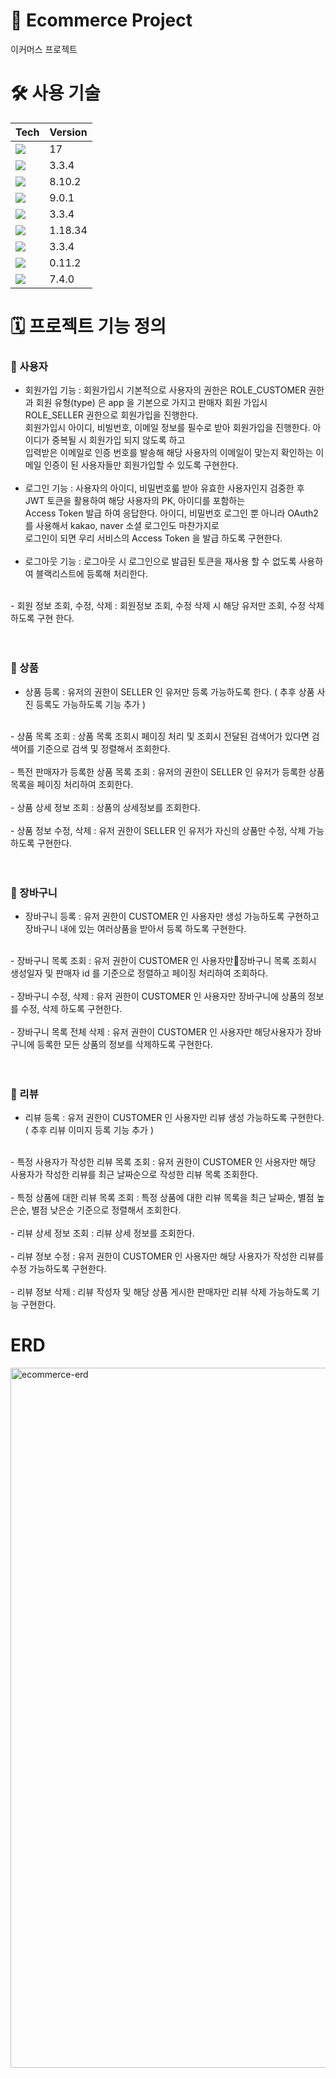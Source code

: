 # 🛒 Ecommerce Project
이커머스 프로젝트 

# 🛠️ 사용 기술
<table>
  <thead>
    <th>Tech</th>
    <th>Version</th>
  </thead>
  <tbody>
    <tr>
      <td><img src="https://img.shields.io/badge/java-007396?style=for-the-badge&logo=OpenJDK&logoColor=white"></td>
      <td>17</td>
    </tr>
    <tr>
      <td><img src="https://img.shields.io/badge/springboot-6DB33F?style=for-the-badge&logo=springboot&logoColor=white"></td>
      <td>3.3.4</td>
    </tr>
    <tr>
      <td><img src="https://img.shields.io/badge/gradle-02303A?style=for-the-badge&logo=gradle&logoColor=white"></td>
      <td>8.10.2</td>
    </tr>
    <tr>
      <td><img src="https://img.shields.io/badge/mysql-4479A1?style=for-the-badge&logo=mysql&logoColor=white"></td>
      <td>9.0.1</td>
    </tr>
    <tr>
      <td><img src="https://img.shields.io/badge/spring data jpa-6DB33F?style=for-the-badge&logo=spring data jpa&logoColor=white"></td>
      <td>3.3.4</td>
    </tr> 
    </tr>
      <tr>
      <td><img src="https://img.shields.io/badge/lombok-6DB33F?style=for-the-badge&logo=lombok&logoColor=white"></td>
      <td>1.18.34</td>
    </tr>
    <tr>
      <td><img src="https://img.shields.io/badge/springsecurity-6DB33F?style=for-the-badge&logo=springsecurity&logoColor=white"></td>
      <td>3.3.4</td>
    </tr>  
    <tr>
      <td><img src="https://img.shields.io/badge/jjwt-E34F26?style=for-the-badge&logo=jjwt&logoColor=white"></td>
      <td>0.11.2</td>
    </tr>
    <tr>
      <td><img src="https://img.shields.io/badge/redis-FF4438?style=for-the-badge&logo=redis&logoColor=white"></td>
      <td>7.4.0</td>
  </tbody>
</table>


# 🗓️ 프로젝트 기능 정의
### 📌 사용자

  - 회원가입 기능 : 회원가입시 기본적으로 사용자의 권한은 ROLE_CUSTOMER 권한과 회원 유형(type) 은 app 을 기본으로 가지고 판매자 회원 가입시 ROLE_SELLER 권한으로 회원가입을 진행한다. <br>
                회원가입시 아이디, 비빌번호, 이메일 정보를 필수로 받아 회원가입을 진행한다. 아이디가 중복될 시 회원가입 되지 않도록 하고 <br>
                입력받은 이메일로 인증 번호를 발송해 해당 사용자의 이메일이 맞는지 확인하는 이메일 인증이 된 사용자들만 회원가입할 수 있도록 구현한다. <br>
     <br>
  - 로그인 기능 : 사용자의 아이디, 비밀번호륿 받아 유효한 사용자인지 검중한 후 JWT 토큰을 활용하여 해당 사용자의 PK, 아이디를 포함하는 <br>
               Access Token 발급 하여 응답한다. 아이디, 비밀번호 로그인 뿐 아니라 OAuth2 를 사용해서 kakao, naver 소셜 로그인도 마찬가지로 <br>
               로그인이 되면 우리 서비스의 Access Token 을 발급 하도록 구현한다. <br>
     <br>
  - 로그아웃 기능 : 로그아웃 시 로그인으로 발급된 토큰을 재사용 할 수 없도록 사용하여 블랙리스트에 등록해 처리한다. <br>
 <br>
  - 회원 정보 조회, 수정, 삭제 : 회원정보 조회, 수정 삭제 시 해당 유저만 조회, 수정 삭제 하도록 구현 한다. <br>
 <br>
 <br>
 
### 📌 상품

  - 상품 등록 : 유저의 권한이 SELLER 인 유저만 등록 가능하도록 한다. ( 추후 상품 사진 등록도 가능하도록 기능 추가 ) <br>
 <br>
  - 상품 목록 조회 : 상품 목록 조회시 페이징 처리 및 조회시 전달된 검색어가 있다면 검색어를 기준으로 검색 및 정렬해서 조회한다. <br>
 <br>
  - 특전 판매자가 등록한 상품 목록 조회 : 유저의 권한이 SELLER 인 유저가 등록한 상품목록을 페이징 처리하여 조회한다. <br>
 <br>
  - 상품 상세 정보 조회 : 상품의 상세정보를 조회한다. <br>
 <br>
  - 상품 정보 수정, 삭제 : 유저 권한이 SELLER 인 유저가 자신의 상품만 수정, 삭제 가능하도록 구현한다. <br>
 <br>
<br>

### 📌 장바구니

  - 장바구니 등록 : 유저 권한이 CUSTOMER 인 사용자만 생성 가능하도록 구현하고 장바구니 내에 있는 여러상품을 받아서 등록 하도록 구현한다. <br>
 <br>
  - 장바구니 목록 조회 : 유저 권한이 CUSTOMER 인 사용자만장바구니 목록 조회시 생성일자 및 판매자 id 를 기준으로 정렬하고 페이징 처리하여 조회하다. <br>
 <br>
  - 장바구니 수정, 삭제 : 유저 권한이 CUSTOMER 인 사용자만 장바구니에 상품의 정보를 수정, 삭제 하도록 구현한다. <br>
 <br>
  - 장바구니 목록 전체 삭제 : 유저 권한이 CUSTOMER 인 사용자만 해당사용자가 장바구니에 등록한 모든 상품의 정보를 삭제하도록 구현한다. <br>
 <br>
<br>

### 📌 리뷰

  - 리뷰 등록 : 유저 권한이 CUSTOMER 인 사용자만 리뷰 생성 가능하도록 구현한다. ( 추후 리뷰 이미지 등록 기능 추가 ) <br>
 <br>
  - 특정 사용자가 작성한 리뷰 목록 조회 : 유저 권한이 CUSTOMER 인 사용자만 해당 사용자가 작성한 리뷰를 최근 날짜순으로 작성한 리뷰 목록 조회한다. <br>
 <br>
  - 특정 상품에 대한 리뷰 목록 조회 : 특정 상품에 대한 리뷰 목록을 최근 날짜순, 별점 높은순, 별점 낮은순 기준으로 정렬해서 조회한다. <br>
 <br>
  - 리뷰 상세 정보 조회 : 리뷰 상세 정보를 조회한다. <br>
 <br>
  - 리뷰 정보 수정 : 유저 권한이 CUSTOMER 인 사용자만 해당 사용자가 작성한 리뷰를 수정 가능하도록 구현한다. <br>
 <br>
  - 리뷰 정보 삭제 : 리뷰 작성자 및 해당 상품 게시한 판매자만 리뷰 삭제 가능하도록 기능 구현한다. <br>

# ERD
<img width="1120" alt="ecommerce-erd" src="https://github.com/user-attachments/assets/c9372158-ec77-4fac-b59b-5a7d648fd78a">


